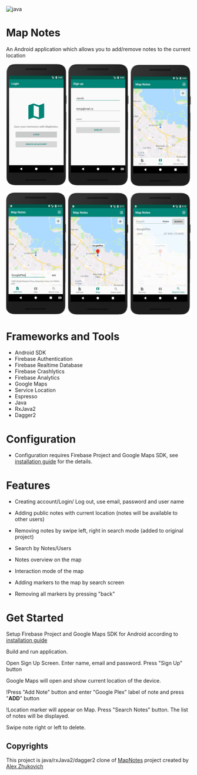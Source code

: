 ![java](https://img.shields.io/badge/code-java-blue) 

# Map Notes

An Android application which allows you to add/remove notes to the current location 

![screen_001_short](doc\screen_020.png)

![screen_002_short](doc\screen_021.png)



# Frameworks and Tools

* Android SDK
* Firebase Authentication
* Firebase Realtime Database
* Firebase Crashlytics
* Firebase Analytics
* Google Maps
* Service Location
* Espresso
* Java
* RxJava2 
* Dagger2




# Configuration
* Configuration requires Firebase Project and Google Maps SDK, see [installation guide](installation_guide.md) for the details.



# Features
* Creating account/Login/ Log out, use email, password and user name

* Adding public notes with current location (notes will be available to other users)

* Removing notes by swipe left, right in search mode (added to original project)

* Search by Notes/Users

* Notes overview on the map

* Interaction mode of the map

* Adding markers to the map by search screen

* Removing all markers by pressing "back"

  

# Get Started

Setup Firebase Project and Google Maps SDK for Android according to [installation guide](installation_guide)

Build and run application. 

Open Sign Up Screen. Enter name, email and password. Press "Sign Up" button

Google Maps will open and show current location of the device.

!Press "Add Note" button and enter "Google Plex" label of note and press "**ADD**" button

!Location marker will appear on Map. Press "Search Notes" button. The list of notes will be displayed. 

Swipe note right or left to delete.



## Copyrights

This project is java/rxJava2/dagger2  clone of [MapNotes](https://github.com/AlexZhukovich/MapNotes)  project created by[ Alex Zhukovich](https://github.com/AlexZhukovich/)


